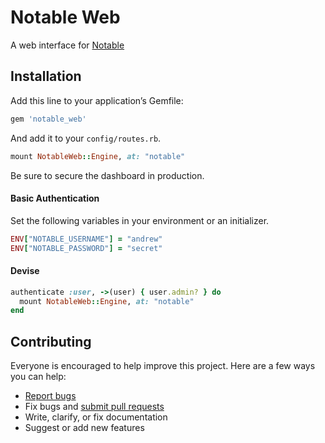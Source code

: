 # Notable Web

A web interface for [Notable](https://github.com/ankane/notable)

## Installation

Add this line to your application’s Gemfile:

```ruby
gem 'notable_web'
```

And add it to your `config/routes.rb`.

```ruby
mount NotableWeb::Engine, at: "notable"
```

Be sure to secure the dashboard in production.

#### Basic Authentication

Set the following variables in your environment or an initializer.

```ruby
ENV["NOTABLE_USERNAME"] = "andrew"
ENV["NOTABLE_PASSWORD"] = "secret"
```

#### Devise

```ruby
authenticate :user, ->(user) { user.admin? } do
  mount NotableWeb::Engine, at: "notable"
end
```

## Contributing

Everyone is encouraged to help improve this project. Here are a few ways you can help:

- [Report bugs](https://github.com/ankane/notable_web/issues)
- Fix bugs and [submit pull requests](https://github.com/ankane/notable_web/pulls)
- Write, clarify, or fix documentation
- Suggest or add new features

